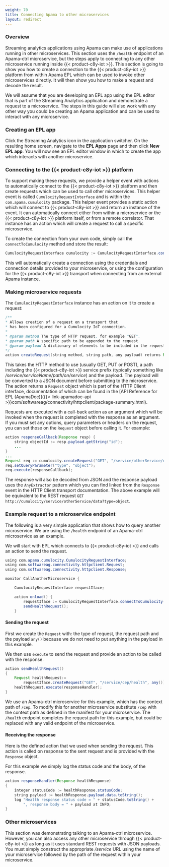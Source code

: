 ```yaml
---
weight: 70
title: Connecting Apama to other microservices
layout: redirect
---
```


### Overview

Streaming analytics applications using Apama can make use of applications running in other microservices. This section uses the `/health` endpoint of an Apama-ctrl microservice, but the steps apply to connecting to any other microservice running inside {{< product-c8y-iot >}}. This section is going to show you how to create a connection to the {{< product-c8y-iot >}} platform from within Apama EPL which can be used to invoke other microservices directly. It will then show you how to make a request and decode the result.

We will assume that you are developing an EPL app using the EPL editor that is part of the Streaming Analytics application and demonstrate a request to a microservice. The steps in this guide will also work with any other way you could be creating an Apama application and can be used to interact with any microservice.

### Creating an EPL app

Click the Streaming Analytics icon in the application switcher. On the resulting home screen, navigate to the **EPL Apps** page and then click **New EPL app**. You will now see an EPL editor window in which to create the app which interacts with another microservice.

### Connecting to the {{< product-c8y-iot >}} platform

To support making these requests, we provide a helper event with actions to automatically connect to the {{< product-c8y-iot >}} platform and then create requests which can be used to call other microservices. This helper event is called `CumulocityRequestInterface` and is within the `com.apama.cumulocity` package. This helper event provides a static action which will connect to {{< product-c8y-iot >}} and return an instance of the event. It can automatically connect either from within a microservice or the {{< product-c8y-iot >}} platform itself, or from a remote correlator. That instance has an action which will create a request to call a specific microservice.

To create the connection from your own code, simply call the `connectToCumulocity` method and store the result:

```java
CumulocityRequestInterface cumulocity := CumulocityRequestInterface.connectToCumulocity();
```

This will automatically create a connection using the credentials and connection details provided to your microservice, or using the configuration for the {{< product-c8y-iot >}} transport when connecting from an external Apama instance.

### Making microservice requests

The `CumulocityRequestInterface` instance has an action on it to create a request:

```java
/**
* Allows creation of a request on a transport that
* has been configured for a Cumulocity IoT connection.
*
* @param method The type of HTTP request, for example "GET".
* @param path A specific path to be appended to the request.
* @param payload A dictionary of elements to be included in the request.
*/
action createRequest(string method, string path, any payload) returns Request
```

This takes the HTTP method to use (usually GET, PUT or POST), a path including the {{< product-c8y-iot >}} service prefix (typically something like */service/serviceName/path/on/service*) and the payload. The payload will be converted to a JSON document before submitting to the microservice. The action returns a `Request` object which is part of the HTTP Client interface, documentation of which can be found in the [API Reference for EPL (ApamaDoc)]({{< link-apamadoc-api >}}com/softwareag/connectivity/httpclient/package-summary.html).

Requests are executed with a call-back action as an argument which will be invoked when the request is completed with the response as an argument. If you must set any options, query parameters or headers on the request, you can set those on the `Request` object before calling it. For example:

```java
action responseCallback(Response resp) {
    string objectId := resp.payload.getString("id");
    ...
}
...
Request req := cumulocity.createRequest("GET", "/service/otherService/data", any());
req.setQueryParameter("type", "object");
req.execute(responseCallback);
```

The response will also be decoded from JSON and the response payload uses the `AnyExtractor` pattern which you can find linked from the `Response` event in the HTTP Client transport documentation. The above example will be equivalent to the REST request `GET http://cumulocity/service/otherService/data?type=object`.

### Example request to a microservice endpoint

The following is a very simple application that shows how to query another microservice. We are using the `/health` endpoint of an Apama-ctrl microservice as an example.

We will start with EPL which connects to {{< product-c8y-iot >}} and calls an action to send the request.

```java
using com.apama.cumulocity.CumulocityRequestInterface;
using com.softwareag.connectivity.httpclient.Request;
using com.softwareag.connectivity.httpclient.Response;

monitor CallAnotherMicroservice {

	CumulocityRequestInterface requestIface;

	action onload() {
		requestIface := CumulocityRequestInterface.connectToCumulocity();
		sendHealthRequest();
	}
```

#### Sending the request

First we create the `Request` with: the type of request, the request path and the payload `any()` because we do not need to put anything in the payload in this example.

We then use `execute` to send the request and provide an action to be called with the response.

```java
action sendHealthRequest()
{
	Request healthRequest:=
		requestIface.createRequest("GET", "/service/cep/health", any());
	healthRequest.execute(responseHandler);
}
```

We use an Apama-ctrl microservice for this example, which has the context path of `/cep`. To modify this for another microservice substitute `/cep` with the context path as defined in the manifest for your microservice.
The `/health` endpoint completes the request path for this example, but could be replaced with any valid endpoint of the microservice.

#### Receiving the response

Here is the defined action that we used when sending the request. This action is called on response to the sent request and is provided with the `Response` object.

For this example we simply log the status code and the body, of the response.

```java
action responseHandler(Response healthResponse)
{
	integer statusCode := healthResponse.statusCode;
	string payload := healthResponse.payload.data.toString();
	log "Health response status code = " + statusCode.toString() +
		", response body = " + payload at INFO;
}
```

### Other microservices

This section was demonstrating talking to an Apama-ctrl microservice. However, you can also access any other microservice through {{< product-c8y-iot >}} as long as it uses standard REST requests with JSON payloads. You must simply construct the appropriate */service* URL using the name of your microservice followed by the path of the request within your microservice.
